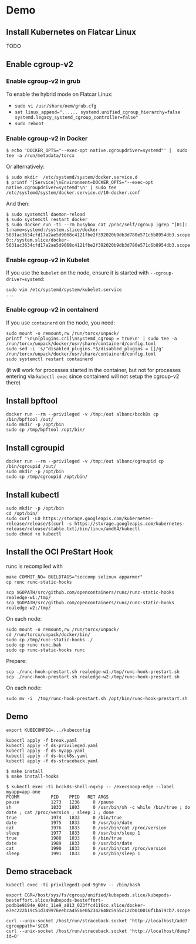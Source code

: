 # Demo

## Install Kubernetes on Flatcar Linux

TODO

## Enable cgroup-v2

### Enable cgroup-v2 in grub

To enable the hybrid mode on Flatcar Linux:
- `sudo vi /usr/share/oem/grub.cfg`
- `set linux_append="...... systemd.unified_cgroup_hierarchy=false systemd.legacy_systemd_cgroup_controller=false"`
- `sudo reboot`

### Enable cgroup-v2 in Docker

```
$ echo 'DOCKER_OPTS="--exec-opt native.cgroupdriver=systemd"' |  sudo tee -a /run/metadata/torcx
```
Or alternatively:
```
$ sudo mkdir  /etc/systemd/system/docker.service.d
$ printf '[Service]\nEnvironment=DOCKER_OPTS="--exec-opt native.cgroupdriver=systemd"\n' | sudo tee /etc/systemd/system/docker.service.d/10-docker.conf
```
And then:
```
$ sudo systemctl daemon-reload
$ sudo systemctl restart docker
$ sudo docker run -ti --rm busybox cat /proc/self/cgroup |grep ^[01]:
1:name=systemd:/system.slice/docker-5631ac3634cfd17a2ae5d9068c4121fbe2f392020b9db3d780e571c6b8954db3.scope
0::/system.slice/docker-5631ac3634cfd17a2ae5d9068c4121fbe2f392020b9db3d780e571c6b8954db3.scope
```

### Enable cgroup-v2 in Kubelet

If you use the `kubelet` on the node, ensure it is started with `--cgroup-driver=systemd`:
```
sudo vim /etc/systemd/system/kubelet.service
...
```

### Enable cgroup-v2 in containerd

If you use `containerd` on the node, you need:
```
sudo mount -o remount,rw /run/torcx/unpack/
printf '\n\n[plugins.cri]\nsystemd_cgroup = true\n' | sudo tee -a /run/torcx/unpack/docker/usr/share/containerd/config.toml
sudo sed -i 's/^disabled_plugins.*$/disabled_plugins = []/g' /run/torcx/unpack/docker/usr/share/containerd/config.toml
sudo systemctl restart containerd
```
(it will work for processes started in the container, but not for processes entering via `kubectl exec` since containerd will not setup the cgroup-v2 there)

## Install bpftool

```
docker run --rm --privileged -v /tmp:/out albanc/bcck8s cp /bin/bpftool /out/
sudo mkdir -p /opt/bin
sudo cp /tmp/bpftool /opt/bin/
```

## Install cgroupid

```
docker run --rm --privileged -v /tmp:/out albanc/cgroupid cp /bin/cgroupid /out/
sudo mkdir -p /opt/bin
sudo cp /tmp/cgroupid /opt/bin/
```

## Install kubectl

```
sudo mkdir -p /opt/bin
cd /opt/bin/
sudo curl -LO https://storage.googleapis.com/kubernetes-release/release/$(curl -s https://storage.googleapis.com/kubernetes-release/release/stable.txt)/bin/linux/amd64/kubectl
sudo chmod +x kubectl
```

## Install the OCI PreStart Hook

runc is recompiled with
```
make COMMIT_NO= BUILDTAGS="seccomp selinux apparmor"
cp runc runc-static-hooks

scp $GOPATH/src/github.com/opencontainers/runc/runc-static-hooks realedge-w1:/tmp/
scp $GOPATH/src/github.com/opencontainers/runc/runc-static-hooks realedge-w2:/tmp/
```

On each node:
```
sudo mount -o remount,rw /run/torcx/unpack/
cd /run/torcx/unpack/docker/bin/
sudo cp /tmp/runc-static-hooks ./
sudo cp runc runc.bak
sudo cp runc-static-hooks runc
```

Prepare:
```
scp ./runc-hook-prestart.sh realedge-w1:/tmp/runc-hook-prestart.sh
scp ./runc-hook-prestart.sh realedge-w2:/tmp/runc-hook-prestart.sh
```

On each node:
```
sudo mv -i  /tmp/runc-hook-prestart.sh /opt/bin/runc-hook-prestart.sh
```

## Demo

```
export KUBECONFIG=.../kubeconfig
```

```
kubectl apply -f break.yaml
kubectl apply -f ds-privileged.yaml
kubectl apply -f ds-myapp.yaml
kubectl apply -f ds-bcck8s.yaml
kubectl apply -f ds-straceback.yaml
```

```
$ make install
$ make install-hooks

$ kubectl exec -ti bcck8s-shell-nqx5p -- /execsnoop-edge --label myapp=app-one
PCOMM            PID    PPID   RET ARGS
pause            1273   1236     0 /pause
sh               1833   1803     0 /usr/bin/sh -c while /bin/true ; do date ; cat /proc/version ; sleep 1 ; done
true             1974   1833     0 /bin/true
date             1975   1833     0 /usr/bin/date
cat              1976   1833     0 /usr/bin/cat /proc/version
sleep            1977   1833     0 /usr/bin/sleep 1
true             1988   1833     0 /bin/true
date             1989   1833     0 /usr/bin/date
cat              1990   1833     0 /usr/bin/cat /proc/version
sleep            1991   1833     0 /usr/bin/sleep 1

```

## Demo straceback

```
kubectl exec -ti privileged1-pod-9gh6v -- /bin/bash

export CGR=/host/sys/fs/cgroup/unified/kubepods.slice/kubepods-besteffort.slice/kubepods-besteffort-podb1e9194e_604c_11e9_a813_023ffc4116cc.slice/docker-e7ec222b19c51d349976eebca4556e052342648c5955c12cb010016f1ba79cb7.scope

curl --unix-socket /host/run/straceback.socket 'http://localhost/add?cgrouppath='$CGR
curl --unix-socket /host/run/straceback.socket 'http://localhost/dump?id=0'
```
